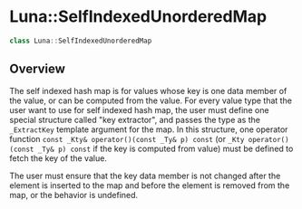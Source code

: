 # Luna::SelfIndexedUnorderedMap
```c++
class Luna::SelfIndexedUnorderedMap
```

## Overview
The self indexed hash map is for values whose key is one data member of the value, or can be computed from the value. For every value type that the user want to use for self indexed hash map, the user must define one special structure called "key extractor", and passes the type as the `_ExtractKey` template argument for the map. In this structure, one operator function `const _Kty& operator()(const _Ty& p) const` (or `_Kty operator()(const _Ty& p) const` if the key is computed from value) must be defined to fetch the key of the value.

The user must ensure that the key data member is not changed after the element is inserted to the map and before the element is removed from the map, or the behavior is undefined. 

